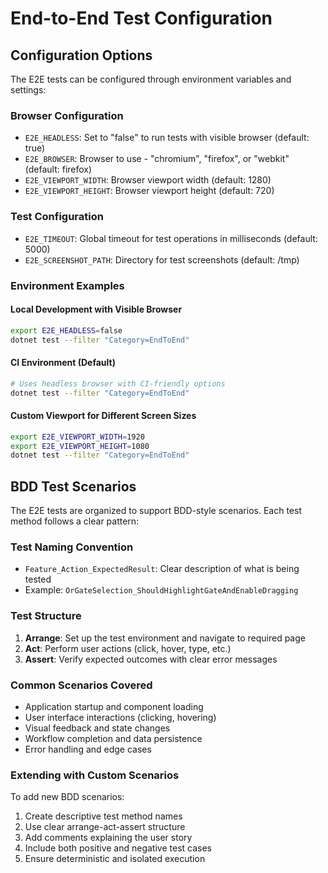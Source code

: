 # End-to-End Test Configuration

## Configuration Options

The E2E tests can be configured through environment variables and settings:

### Browser Configuration
- `E2E_HEADLESS`: Set to "false" to run tests with visible browser (default: true)
- `E2E_BROWSER`: Browser to use - "chromium", "firefox", or "webkit" (default: firefox)
- `E2E_VIEWPORT_WIDTH`: Browser viewport width (default: 1280)
- `E2E_VIEWPORT_HEIGHT`: Browser viewport height (default: 720)

### Test Configuration
- `E2E_TIMEOUT`: Global timeout for test operations in milliseconds (default: 5000)
- `E2E_SCREENSHOT_PATH`: Directory for test screenshots (default: /tmp)

### Environment Examples

#### Local Development with Visible Browser
```bash
export E2E_HEADLESS=false
dotnet test --filter "Category=EndToEnd"
```

#### CI Environment (Default)
```bash
# Uses headless browser with CI-friendly options
dotnet test --filter "Category=EndToEnd"
```

#### Custom Viewport for Different Screen Sizes
```bash
export E2E_VIEWPORT_WIDTH=1920
export E2E_VIEWPORT_HEIGHT=1080
dotnet test --filter "Category=EndToEnd"
```

## BDD Test Scenarios

The E2E tests are organized to support BDD-style scenarios. Each test method follows a clear pattern:

### Test Naming Convention
- `Feature_Action_ExpectedResult`: Clear description of what is being tested
- Example: `OrGateSelection_ShouldHighlightGateAndEnableDragging`

### Test Structure
1. **Arrange**: Set up the test environment and navigate to required page
2. **Act**: Perform user actions (click, hover, type, etc.)
3. **Assert**: Verify expected outcomes with clear error messages

### Common Scenarios Covered
- Application startup and component loading
- User interface interactions (clicking, hovering)
- Visual feedback and state changes
- Workflow completion and data persistence
- Error handling and edge cases

### Extending with Custom Scenarios
To add new BDD scenarios:
1. Create descriptive test method names
2. Use clear arrange-act-assert structure
3. Add comments explaining the user story
4. Include both positive and negative test cases
5. Ensure deterministic and isolated execution